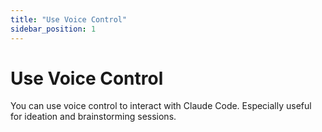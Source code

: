```yaml
---
title: "Use Voice Control"
sidebar_position: 1
---
```


# Use Voice Control

You can use voice control to interact with Claude Code. Especially useful for ideation and brainstorming sessions.
